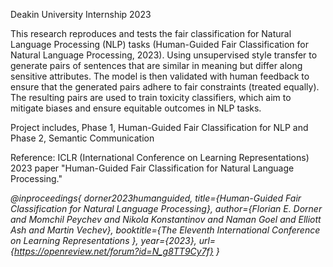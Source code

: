 Deakin University Internship 2023


This research reproduces and tests the fair classification for Natural Language Processing (NLP) tasks (Human-Guided Fair Classification for Natural Language Processing, 2023). Using unsupervised style transfer to generate pairs of sentences that are similar in meaning but differ along sensitive attributes. The model is then validated with human feedback to ensure that the generated pairs adhere to fair constraints (treated equally). The resulting pairs are used to train toxicity classifiers, which aim to mitigate biases and ensure equitable outcomes in NLP tasks.


Project includes,
Phase 1, Human-Guided Fair Classification for NLP and 
Phase 2, Semantic Communication


Reference:
ICLR (International Conference on Learning Representations) 2023 paper "Human-Guided Fair Classification for Natural Language Processing." 

*@inproceedings{
dorner2023humanguided,
title={Human-Guided Fair Classification for Natural Language Processing},
author={Florian E. Dorner and Momchil Peychev and Nikola Konstantinov and Naman Goel and Elliott Ash and Martin Vechev},
booktitle={The Eleventh International Conference on Learning Representations },
year={2023},
url={https://openreview.net/forum?id=N_g8TT9Cy7f}
}*
